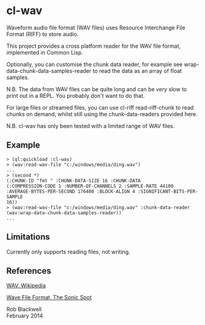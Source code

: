 cl-wav
======

Waveform audio file format (WAV files) uses Resource Interchange File
Format (RIFF) to store audio.

This project provides a cross platform reader for the WAV file format,
implemented in Common Lisp.

Optionally, you can customise the chunk data reader, for example see
wrap-data-chunk-data-samples-reader to read the data as an array of
float samples.

N.B. The data from WAV files can be quite long and can be *very* slow
to print out in a REPL. You probably don't want to do that.

For large files or streamed files, you can use cl-riff read-riff-chunk
to read chunks on demand, whilst still using the chunk-data-readers
provided here.

N.B. cl-wav has only been tested with a limited range of WAV files.

Example
-------

	> (ql:quickload :cl-wav)
	> (wav:read-wav-file "c:/windows/media/ding.wav")
	...
	> (second *)
	(:CHUNK-ID "fmt " :CHUNK-DATA-SIZE 16 :CHUNK-DATA
	(:COMPRESSION-CODE 1 :NUMBER-OF-CHANNELS 2 :SAMPLE-RATE 44100
	:AVERAGE-BYTES-PER-SECOND 176400 :BLOCK-ALIGN 4 :SIGNIFICANT-BITS-PER-SAMPLE
	16))
	> (wav:read-wav-file "c:/windows/media/ding.wav" :chunk-data-reader (wav:wrap-data-chunk-data-samples-reader))
	...
	
Limitations
-----------

Currently only supports reading files, not writing.

References
----------

[WAV, Wikipedia](http://en.wikipedia.org/wiki/WAV)

[Wave File Format, The Sonic Spot](http://www.sonicspot.com/guide/wavefiles.html)

Rob Blackwell    
February 2014

